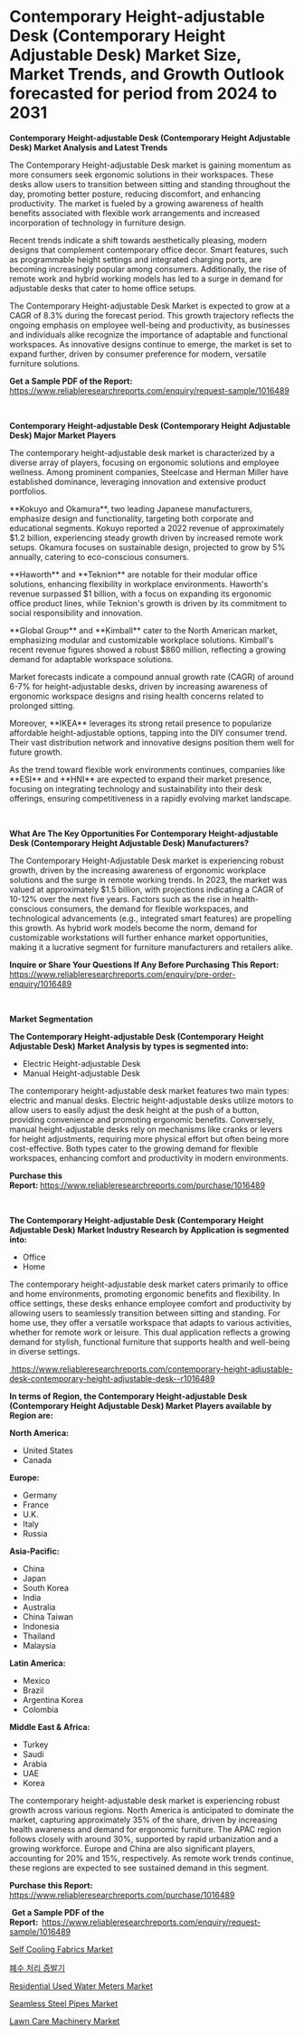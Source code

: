 <p><h1>Contemporary Height-adjustable Desk (Contemporary Height Adjustable Desk) Market Size, Market Trends, and Growth Outlook forecasted for period from 2024 to 2031</h1></p><p><strong>Contemporary Height-adjustable Desk (Contemporary Height Adjustable Desk) Market Analysis and Latest Trends</strong></p>
<p><p>The Contemporary Height-adjustable Desk market is gaining momentum as more consumers seek ergonomic solutions in their workspaces. These desks allow users to transition between sitting and standing throughout the day, promoting better posture, reducing discomfort, and enhancing productivity. The market is fueled by a growing awareness of health benefits associated with flexible work arrangements and increased incorporation of technology in furniture design.</p><p>Recent trends indicate a shift towards aesthetically pleasing, modern designs that complement contemporary office decor. Smart features, such as programmable height settings and integrated charging ports, are becoming increasingly popular among consumers. Additionally, the rise of remote work and hybrid working models has led to a surge in demand for adjustable desks that cater to home office setups.</p><p>The Contemporary Height-adjustable Desk Market is expected to grow at a CAGR of 8.3% during the forecast period. This growth trajectory reflects the ongoing emphasis on employee well-being and productivity, as businesses and individuals alike recognize the importance of adaptable and functional workspaces. As innovative designs continue to emerge, the market is set to expand further, driven by consumer preference for modern, versatile furniture solutions.</p></p>
<p><strong>Get a Sample PDF of the Report:&nbsp;</strong> <a href="https://www.reliableresearchreports.com/enquiry/request-sample/1016489">https://www.reliableresearchreports.com/enquiry/request-sample/1016489</a></p>
<p>&nbsp;</p>
<p><strong>Contemporary Height-adjustable Desk (Contemporary Height Adjustable Desk) Major Market Players</strong></p>
<p><p>The contemporary height-adjustable desk market is characterized by a diverse array of players, focusing on ergonomic solutions and employee wellness. Among prominent companies, Steelcase and Herman Miller have established dominance, leveraging innovation and extensive product portfolios. </p><p>**Kokuyo and Okamura**, two leading Japanese manufacturers, emphasize design and functionality, targeting both corporate and educational segments. Kokuyo reported a 2022 revenue of approximately $1.2 billion, experiencing steady growth driven by increased remote work setups. Okamura focuses on sustainable design, projected to grow by 5% annually, catering to eco-conscious consumers.</p><p>**Haworth** and **Teknion** are notable for their modular office solutions, enhancing flexibility in workplace environments. Haworth's revenue surpassed $1 billion, with a focus on expanding its ergonomic office product lines, while Teknion's growth is driven by its commitment to social responsibility and innovation.</p><p>**Global Group** and **Kimball** cater to the North American market, emphasizing modular and customizable workplace solutions. Kimball's recent revenue figures showed a robust $860 million, reflecting a growing demand for adaptable workspace solutions. </p><p>Market forecasts indicate a compound annual growth rate (CAGR) of around 6-7% for height-adjustable desks, driven by increasing awareness of ergonomic workspace designs and rising health concerns related to prolonged sitting. </p><p>Moreover, **IKEA** leverages its strong retail presence to popularize affordable height-adjustable options, tapping into the DIY consumer trend. Their vast distribution network and innovative designs position them well for future growth.</p><p>As the trend toward flexible work environments continues, companies like **ESI** and **HNI** are expected to expand their market presence, focusing on integrating technology and sustainability into their desk offerings, ensuring competitiveness in a rapidly evolving market landscape.</p></p>
<p>&nbsp;</p>
<p><strong>What Are The Key Opportunities For Contemporary Height-adjustable Desk (Contemporary Height Adjustable Desk) Manufacturers?</strong></p>
<p><p>The Contemporary Height-Adjustable Desk market is experiencing robust growth, driven by the increasing awareness of ergonomic workplace solutions and the surge in remote working trends. In 2023, the market was valued at approximately $1.5 billion, with projections indicating a CAGR of 10-12% over the next five years. Factors such as the rise in health-conscious consumers, the demand for flexible workspaces, and technological advancements (e.g., integrated smart features) are propelling this growth. As hybrid work models become the norm, demand for customizable workstations will further enhance market opportunities, making it a lucrative segment for furniture manufacturers and retailers alike.</p></p>
<p><strong>Inquire or Share Your Questions If Any Before Purchasing This Report:</strong> <a href="https://www.reliableresearchreports.com/enquiry/pre-order-enquiry/1016489">https://www.reliableresearchreports.com/enquiry/pre-order-enquiry/1016489</a></p>
<p>&nbsp;</p>
<p><strong>Market Segmentation</strong></p>
<p><strong>The Contemporary Height-adjustable Desk (Contemporary Height Adjustable Desk) Market Analysis by types is segmented into:</strong></p>
<p><ul><li>Electric Height-adjustable Desk</li><li>Manual Height-adjustable Desk</li></ul></p>
<p><p>The contemporary height-adjustable desk market features two main types: electric and manual desks. Electric height-adjustable desks utilize motors to allow users to easily adjust the desk height at the push of a button, providing convenience and promoting ergonomic benefits. Conversely, manual height-adjustable desks rely on mechanisms like cranks or levers for height adjustments, requiring more physical effort but often being more cost-effective. Both types cater to the growing demand for flexible workspaces, enhancing comfort and productivity in modern environments.</p></p>
<p><strong>Purchase this Report:&nbsp;</strong><a href="https://www.reliableresearchreports.com/purchase/1016489">https://www.reliableresearchreports.com/purchase/1016489</a></p>
<p>&nbsp;</p>
<p><strong>The Contemporary Height-adjustable Desk (Contemporary Height Adjustable Desk) Market Industry Research by Application is segmented into:</strong></p>
<p><ul><li>Office</li><li>Home</li></ul></p>
<p><p>The contemporary height-adjustable desk market caters primarily to office and home environments, promoting ergonomic benefits and flexibility. In office settings, these desks enhance employee comfort and productivity by allowing users to seamlessly transition between sitting and standing. For home use, they offer a versatile workspace that adapts to various activities, whether for remote work or leisure. This dual application reflects a growing demand for stylish, functional furniture that supports health and well-being in diverse settings.</p></p>
<p><a href="https://www.reliableresearchreports.com/contemporary-height-adjustable-desk-contemporary-height-adjustable-desk--r1016489">&nbsp;https://www.reliableresearchreports.com/contemporary-height-adjustable-desk-contemporary-height-adjustable-desk--r1016489</a></p>
<p><strong>In terms of Region, the Contemporary Height-adjustable Desk (Contemporary Height Adjustable Desk) Market Players available by Region are:</strong></p>
<p>
    <p> <strong> North America: </strong>
        <ul>
            <li>United States</li>
            <li>Canada</li>
        </ul>
        </p> 
    <p> <strong> Europe: </strong>
        <ul>
            <li>Germany</li>
            <li>France</li>
            <li>U.K.</li>
            <li>Italy</li>
            <li>Russia</li>
        </ul>
        </p> 
    <p> <strong> Asia-Pacific: </strong>
        <ul>
            <li>China</li>
            <li>Japan</li>
            <li>South Korea</li>
            <li>India</li>
            <li>Australia</li>
            <li>China Taiwan</li>
            <li>Indonesia</li>
            <li>Thailand</li>
            <li>Malaysia</li>
        </ul>
        </p> 
    <p> <strong> Latin America: </strong>
        <ul>
            <li>Mexico</li>
            <li>Brazil</li>
            <li>Argentina Korea</li>
            <li>Colombia</li>
        </ul>
        </p> 
    <p> <strong> Middle East & Africa: </strong>
        <ul>
            <li>Turkey</li>
            <li>Saudi</li>
            <li>Arabia</li>
            <li>UAE</li>
            <li>Korea</li>
        </ul>
    </p>
    </p>
<p><p>The contemporary height-adjustable desk market is experiencing robust growth across various regions. North America is anticipated to dominate the market, capturing approximately 35% of the share, driven by increasing health awareness and demand for ergonomic furniture. The APAC region follows closely with around 30%, supported by rapid urbanization and a growing workforce. Europe and China are also significant players, accounting for 20% and 15%, respectively. As remote work trends continue, these regions are expected to see sustained demand in this segment.</p></p>
<p><strong>Purchase this Report: </strong><a href="https://www.reliableresearchreports.com/purchase/1016489">https://www.reliableresearchreports.com/purchase/1016489</a></p>
<p>&nbsp;<strong>Get a Sample PDF of the Report:&nbsp;&nbsp;</strong><a href="https://www.reliableresearchreports.com/enquiry/request-sample/1016489">https://www.reliableresearchreports.com/enquiry/request-sample/1016489</a></p>
<p><strong></strong></p>
<p><p><a href="https://issuu.com/reportprime-2/docs/self-cooling-fabrics-market-size-20_046dbd09cc6590">Self Cooling Fabrics Market</a></p><p><a href="https://medium.com/@zacharyscthmitt4465/%EC%84%B8%EA%B3%84-wastewater-treatment-evaporators-market-%EC%9D%80-2024%EC%97%90%EC%84%9C-2031%EB%A1%9C-%EC%97%B0%ED%8F%89%EA%B7%A0-%EC%A6%9D%EA%B0%80%EC%9C%A8%EC%9D%84-%EB%B3%B4%EC%9D%BC-%EA%B2%83%EC%9C%BC%EB%A1%9C-%EC%98%88%EC%83%81%EB%90%A9%EB%8B%88%EB%8B%A4-2e067a66120a">폐수 처리 증발기</a></p><p><a href="https://github.com/rahu1506/Market-Research-Report-List-6/blob/main/residential-used-water-meters-market.md">Residential Used Water Meters Market</a></p><p><a href="https://www.linkedin.com/pulse/mapping-seamless-steel-pipes-market-trends-challenges-breakthroughs-xjxmf?trackingId=Z0xK4kExSpKKRoY9RsmrnA%3D%3D">Seamless Steel Pipes Market</a></p><p><a href="https://medium.com/@lamm8276/the-lawn-care-machinery-market-industry-provides-a-comprehensive-and-current-analysis-of-the-e5dc68561e15">Lawn Care Machinery Market</a></p></p>
